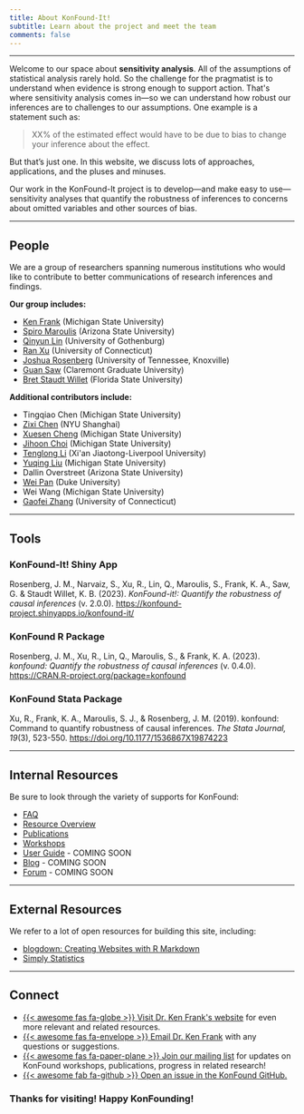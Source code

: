 ```yaml
---
title: About KonFound-It!
subtitle: Learn about the project and meet the team
comments: false
---
```



---

Welcome to our space about **sensitivity analysis**. All of the assumptions of statistical analysis rarely hold. So the challenge for the pragmatist is to understand when evidence is strong enough to support action. That's where sensitivity analysis comes in&#8212;so we can understand how robust our inferences are to challenges to our assumptions. One example is a statement such as: 

> XX% of the estimated effect would have to be due to bias to change your inference about the effect.

But that’s just one. In this website, we discuss lots of approaches, applications, and the pluses and minuses.

Our work in the KonFound-It project is to develop&#8212;and make easy to use&#8212;sensitivity analyses that quantify the robustness of inferences to concerns about omitted variables and other sources of bias.

---

## People

We are a group of researchers spanning numerous institutions who would like to contribute to better communications of research inferences and findings.

**Our group includes:**

- [Ken Frank](https://msu.edu/~kenfrank/) (Michigan State University)
- [Spiro Maroulis](http://www.public.asu.edu/~smarouli/Spiro_Maroulis/Home.html) (Arizona State University)
- [Qinyun Lin](https://www.linkedin.com/in/qinyun-lin-b72763112/) (University of Gothenburg)
- [Ran Xu](https://sites.google.com/site/ranxupersonalweb/) (University of Connecticut)
- [Joshua Rosenberg](https://joshuamrosenberg.com/) (University of Tennessee, Knoxville)
- [Guan Saw](https://www.cgu.edu/people/guan-saw/) (Claremont Graduate University)
- [Bret Staudt Willet](https://bretsw.com) (Florida State University)

**Additional contributors include:**

- Tingqiao Chen (Michigan State University)
- [Zixi Chen](https://caser.shanghai.nyu.edu/people/zixi-chen/) (NYU Shanghai)
- [Xuesen Cheng](https://www.linkedin.com/in/xuesen-cheng-452272190/) (Michigan State University)
- [Jihoon Choi](https://www.linkedin.com/in/jihoon-choi-60a918223/) (Michigan State University)
- [Tenglong Li](https://www.xjtlu.edu.cn/en/staff-details/staff/tenglong-li) (Xi'an Jiaotong-Liverpool University)
- [Yuqing Liu](https://www.linkedin.com/in/yuqing-liu-b6372889/) (Michigan State University)
- Dallin Overstreet (Arizona State University)
- [Wei Pan](https://sites.duke.edu/panwei/) (Duke University)
- Wei Wang (Michigan State University)
- [Gaofei Zhang](https://www.linkedin.com/in/gaofei-zhang-450013107/) (University of Connecticut)

---

## Tools

### KonFound-It! Shiny App

Rosenberg, J. M., Narvaiz, S., Xu, R., Lin, Q., Maroulis, S., Frank, K. A., Saw, G. & Staudt Willet, K. B. (2023). *KonFound-it!: Quantify the robustness of causal inferences* (v. 2.0.0). https://konfound-project.shinyapps.io/konfound-it/


### KonFound R Package

Rosenberg, J. M., Xu, R., Lin, Q., Maroulis, S., & Frank, K. A. (2023). *konfound: Quantify the robustness of causal inferences* (v. 0.4.0). https://CRAN.R-project.org/package=konfound 

### KonFound Stata Package

Xu, R., Frank, K. A., Maroulis, S. J., & Rosenberg, J. M. (2019). konfound: Command to quantify robustness of causal inferences. *The Stata Journal, 19*(3), 523-550. https://doi.org/10.1177/1536867X19874223

---

## Internal Resources

Be sure to look through the variety of supports for KonFound:

- [FAQ](/page/faq)
- [Resource Overview](/page/resources)
- [Publications](/page/publications)
- [Workshops](/page/workshop)
- [User Guide]() - COMING SOON
- [Blog]() - COMING SOON
- [Forum]() - COMING SOON

---

## External Resources

We refer to a lot of open resources for building this site, including:

- [blogdown: Creating Websites with R Markdown](https://bookdown.org/yihui/blogdown/)
- [Simply Statistics](https://simplystatistics.org/)

---

## Connect

- [{{< awesome fas fa-globe >}} Visit Dr. Ken Frank's website](https://msu.edu/~kenfrank/research.htm#causal) for even more relevant and related resources.
- [{{< awesome fas fa-envelope >}} Email Dr. Ken Frank](mailto:kenfrank@msu.edu) with any questions or suggestions.
- [{{< awesome fas fa-paper-plane >}} Join our mailing list](https://groups.google.com/forum/#!forum/konfound-it) for updates on KonFound workshops, publications, progress in related research!
- [{{< awesome fab fa-github >}} Open an issue in the KonFound GitHub.](https://github.com/konfound-project/konfound/issues)

### Thanks for visiting! Happy KonFounding!
